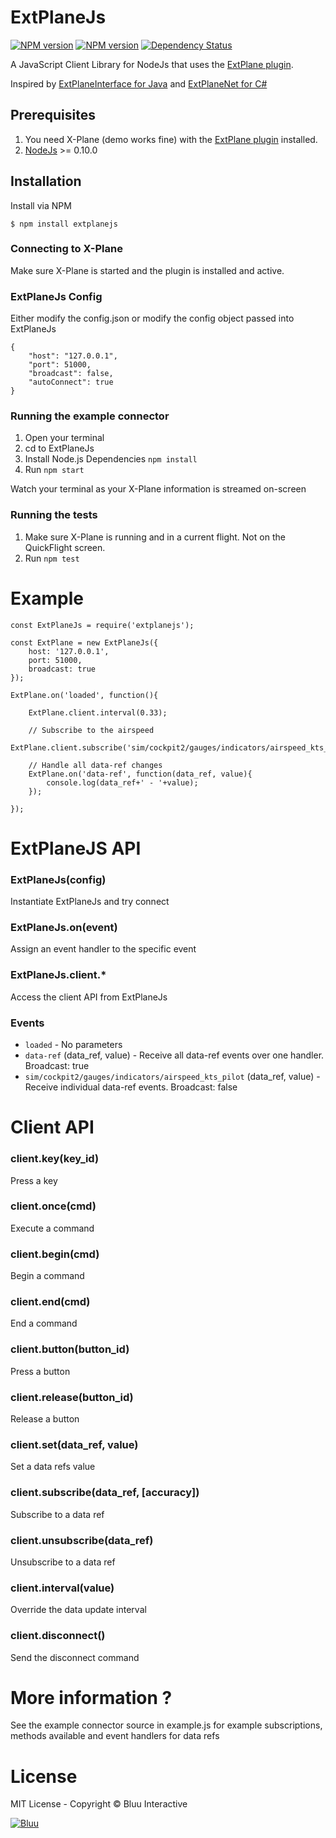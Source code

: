 # ExtPlaneJs #

[![NPM version][npm-image]][npm-url]
[![NPM version][npm-downloads]][npm-url]
[![Dependency Status][daviddm-image]][daviddm-url]


A JavaScript Client Library for NodeJs that uses the [ExtPlane plugin](https://github.com/vranki/ExtPlane).

Inspired by [ExtPlaneInterface for Java](https://github.com/pau662/ExtPlaneInterface) and [ExtPlaneNet for C#](https://github.com/swemaniac/ExtPlaneNet)

## Prerequisites
1. You need X-Plane (demo works fine) with the [ExtPlane plugin](https://github.com/vranki/ExtPlane) installed.
2. [NodeJs](https://nodejs.org) >= 0.10.0


## Installation
Install via NPM

```
$ npm install extplanejs
```


### Connecting to X-Plane

Make sure X-Plane is started and the plugin is installed and active.

### ExtPlaneJs Config
Either modify the config.json or modify the config object passed into ExtPlaneJs

```
{
    "host": "127.0.0.1",
    "port": 51000,
    "broadcast": false,
    "autoConnect": true
}

```

### Running the example connector

1. Open your terminal
2. cd to ExtPlaneJs
3. Install Node.js Dependencies `npm install`
4. Run `npm start`

Watch your terminal as your X-Plane information is streamed on-screen

### Running the tests

1. Make sure X-Plane is running and in a current flight. Not on the QuickFlight screen.
2. Run `npm test`


# Example

```
const ExtPlaneJs = require('extplanejs');

const ExtPlane = new ExtPlaneJs({
    host: '127.0.0.1',
    port: 51000,
    broadcast: true
});

ExtPlane.on('loaded', function(){

	ExtPlane.client.interval(0.33);

	// Subscribe to the airspeed
	ExtPlane.client.subscribe('sim/cockpit2/gauges/indicators/airspeed_kts_pilot');

	// Handle all data-ref changes
	ExtPlane.on('data-ref', function(data_ref, value){
		console.log(data_ref+' - '+value);
	});

});

```

# ExtPlaneJS API

### ExtPlaneJs(config)
Instantiate ExtPlaneJs and try connect

### ExtPlaneJs.on(event)
Assign an event handler to the specific event

### ExtPlaneJs.client.*
Access the client API from ExtPlaneJs

### Events

- `loaded` - No parameters
- `data-ref` (data_ref, value) - Receive all data-ref events over one handler. Broadcast: true
- `sim/cockpit2/gauges/indicators/airspeed_kts_pilot` (data_ref, value) - Receive individual data-ref events. Broadcast: false



# Client API

### client.key(key_id)
Press a key

### client.once(cmd)
Execute a command

### client.begin(cmd)
Begin a command

### client.end(cmd)
End a command

### client.button(button_id)
Press a button

### client.release(button_id)
Release a button

### client.set(data_ref, value)
Set a data refs value

### client.subscribe(data_ref, [accuracy])
Subscribe to a data ref

### client.unsubscribe(data_ref)
Unsubscribe to a data ref

### client.interval(value)
Override the data update interval

### client.disconnect()
Send the disconnect command


# More information ?

See the example connector source in example.js for example subscriptions, methods available and event handlers for data refs


#  License
MIT License - Copyright © Bluu Interactive

[![Bluu](http://www.bluu.co.nz/async_js/img/wings.png)](http://www.bluu.co.nz)

[npm-image]: https://img.shields.io/npm/v/extplanejs.svg
[npm-url]: https://www.npmjs.com/package/extplanejs
[daviddm-image]: http://img.shields.io/david/wadeos/extplanejs.svg
[daviddm-url]: https://david-dm.org/wadeos/extplanejs
[npm-downloads]: https://img.shields.io/npm/dt/extplanejs.svg
